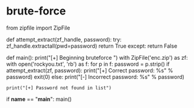 # brute-force
from zipfile import ZipFile

def attempt_extract(zf_handle, password):
    try:
        zf_handle.extractall(pwd=password)
        return True
    except:
        return False

def main():
    print("[+] Beginning bruteforce ")
    with ZipFile('enc.zip') as zf:
        with open('rockyou.txt', 'rb') as f:
            for p in f:
                password = p.strip()
                if attempt_extract(zf, password):
                    print("[+] Correct password: %s" % password)
                    exit(0)
                else:
                    print("[-] Incorrect password: %s" % password)

    print("[+] Password not found in list")

if __name__ == "__main__":
    main()
